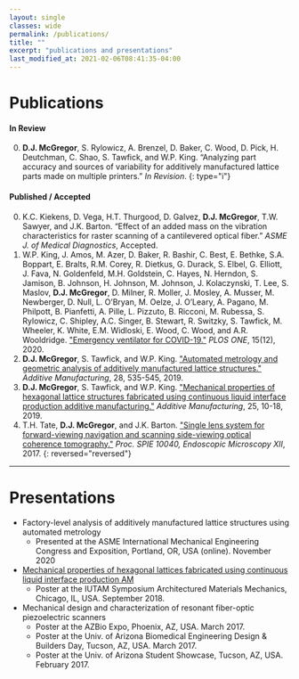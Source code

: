 ```yaml
---
layout: single
classes: wide
permalink: /publications/
title: ""
excerpt: "publications and presentations"
last_modified_at: 2021-02-06T08:41:35-04:00
---
```

# Publications
#### In Review
<!-- *Submitted/Revised/Accepted* -- Title of article  -->
0. **D.J. McGregor**, S. Rylowicz, A. Brenzel, D. Baker, C. Wood, D. Pick, H. Deutchman, C. Shao, S. Tawfick, and W.P. King. “Analyzing part accuracy and sources of variability for additively manufactured lattice parts made on multiple printers.” *In Revision*.
{: type="i"}

#### Published / Accepted
0. K.C. Kiekens, D. Vega, H.T. Thurgood, D. Galvez, **D.J. McGregor**, T.W. Sawyer, and J.K. Barton. “Effect of an added mass on the vibration characteristics for raster scanning of a cantilevered optical fiber.” *ASME J. of Medical Diagnostics*, Accepted.
0. W.P. King, J. Amos, M. Azer, D. Baker, R. Bashir, C. Best, E. Bethke, S.A. Boppart, E. Bralts, R.M. Corey, R. Dietkus, G. Durack, S. Elbel, G. Elliott, J. Fava, N. Goldenfeld, M.H. Goldstein, C. Hayes, N. Herndon, S. Jamison, B. Johnson, H. Johnson, M. Johnson, J. Kolaczynski, T. Lee, S. Maslov, **D.J. McGregor**, D. Milner, R. Moller, J. Mosley, A. Musser, M. Newberger, D. Null, L. O’Bryan, M. Oelze, J. O’Leary, A. Pagano, M. Philpott, B. Pianfetti, A. Pille, L. Pizzuto, B. Ricconi, M. Rubessa, S. Rylowicz, C. Shipley, A.C. Singer, B. Stewart, R. Switzky, S. Tawfick, M. Wheeler, K. White, E.M. Widloski, E. Wood, C. Wood, and A.R. Wooldridge. ["Emergency ventilator for COVID-19."](https://doi.org/10.1371/journal.pone.0244963) *PLOS ONE*, 15(12), 2020.
0. **D.J. McGregor**, S. Tawfick, and W.P. King. ["Automated metrology and geometric analysis of additively manufactured lattice structures."](https://doi.org/10.1016/j.addma.2019.05.026) *Additive Manufacturing*, 28, 535-545, 2019.
0. **D.J. McGregor**, S. Tawfick, and W.P. King. ["Mechanical properties of hexagonal lattice structures fabricated using continuous liquid interface production additive manufacturing."](https://doi.org/10.1016/j.addma.2018.11.002) *Additive Manufacturing*, 25, 10-18, 2019.
0. T.H. Tate, **D.J. McGregor**, and J.K. Barton. ["Single lens system for forward-viewing navigation and scanning side-viewing optical coherence tomography."](https://doi.org/10.1117/12.2271555) *Proc. SPIE 10040, Endoscopic Microscopy XII*, 2017.
{: reversed="reversed"}
---
# Presentations
- Factory-level analysis of additively manufactured lattice structures using automated metrology
    - Presented at the ASME International Mechanical Engineering Congress and Exposition, Portland, OR, USA (online). November 2020
- [Mechanical properties of hexagonal lattices fabricated using continuous liquid interface production AM](https://docs.lib.purdue.edu/iutam/presentations/abstracts/50/)
    - Poster at the IUTAM Symposium Architectured Materials Mechanics, Chicago, IL, USA. September 2018.
- Mechanical design and characterization of resonant fiber-optic piezoelectric scanners
    - Poster at the AZBio Expo, Phoenix, AZ, USA. March 2017.
    - Poster at the Univ. of Arizona Biomedical Engineering Design & Builders Day, Tucson, AZ, USA. March 2017.
    - Poster at the Univ. of Arizona Student Showcase, Tucson, AZ, USA. February 2017.